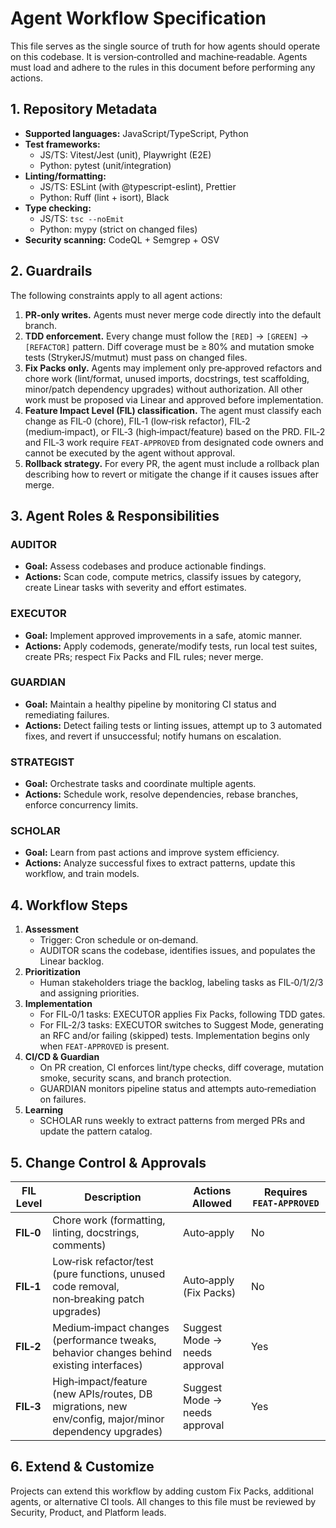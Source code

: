 <!--
This document defines the shared workflow specification for the Agentic AI Coding Assistant.  Agents rely on this file for consistent behavior across repositories.  Keep it up to date with the system’s PRD and policies.
-->

# Agent Workflow Specification

This file serves as the single source of truth for how agents should operate on this codebase.  It is version‑controlled and machine‑readable.  Agents must load and adhere to the rules in this document before performing any actions.

## 1. Repository Metadata

- **Supported languages:** JavaScript/TypeScript, Python
- **Test frameworks:**
  - JS/TS: Vitest/Jest (unit), Playwright (E2E)
  - Python: pytest (unit/integration)
- **Linting/formatting:**
  - JS/TS: ESLint (with @typescript-eslint), Prettier
  - Python: Ruff (lint + isort), Black
- **Type checking:**
  - JS/TS: `tsc --noEmit`
  - Python: mypy (strict on changed files)
- **Security scanning:** CodeQL + Semgrep + OSV

## 2. Guardrails

The following constraints apply to all agent actions:

1. **PR‑only writes.**  Agents must never merge code directly into the default branch.
2. **TDD enforcement.**  Every change must follow the `[RED]` → `[GREEN]` → `[REFACTOR]` pattern.  Diff coverage must be ≥ 80% and mutation smoke tests (StrykerJS/mutmut) must pass on changed files.
3. **Fix Packs only.**  Agents may implement only pre‑approved refactors and chore work (lint/format, unused imports, docstrings, test scaffolding, minor/patch dependency upgrades) without authorization.  All other work must be proposed via Linear and approved before implementation.
4. **Feature Impact Level (FIL) classification.**  The agent must classify each change as FIL‑0 (chore), FIL‑1 (low‑risk refactor), FIL‑2 (medium‑impact), or FIL‑3 (high‑impact/feature) based on the PRD.  FIL‑2 and FIL‑3 work require `FEAT‑APPROVED` from designated code owners and cannot be executed by the agent without approval.
5. **Rollback strategy.**  For every PR, the agent must include a rollback plan describing how to revert or mitigate the change if it causes issues after merge.

## 3. Agent Roles & Responsibilities

### AUDITOR
- **Goal:** Assess codebases and produce actionable findings.
- **Actions:** Scan code, compute metrics, classify issues by category, create Linear tasks with severity and effort estimates.

### EXECUTOR
- **Goal:** Implement approved improvements in a safe, atomic manner.
- **Actions:** Apply codemods, generate/modify tests, run local test suites, create PRs; respect Fix Packs and FIL rules; never merge.

### GUARDIAN
- **Goal:** Maintain a healthy pipeline by monitoring CI status and remediating failures.
- **Actions:** Detect failing tests or linting issues, attempt up to 3 automated fixes, and revert if unsuccessful; notify humans on escalation.

### STRATEGIST
- **Goal:** Orchestrate tasks and coordinate multiple agents.
- **Actions:** Schedule work, resolve dependencies, rebase branches, enforce concurrency limits.

### SCHOLAR
- **Goal:** Learn from past actions and improve system efficiency.
- **Actions:** Analyze successful fixes to extract patterns, update this workflow, and train models.

## 4. Workflow Steps

1. **Assessment**
   - Trigger: Cron schedule or on‑demand.
   - AUDITOR scans the codebase, identifies issues, and populates the Linear backlog.
2. **Prioritization**
   - Human stakeholders triage the backlog, labeling tasks as FIL‑0/1/2/3 and assigning priorities.
3. **Implementation**
   - For FIL‑0/1 tasks: EXECUTOR applies Fix Packs, following TDD gates.
   - For FIL‑2/3 tasks: EXECUTOR switches to Suggest Mode, generating an RFC and/or failing (skipped) tests.  Implementation begins only when `FEAT‑APPROVED` is present.
4. **CI/CD & Guardian**
   - On PR creation, CI enforces lint/type checks, diff coverage, mutation smoke, security scans, and branch protection.
   - GUARDIAN monitors pipeline status and attempts auto‑remediation on failures.
5. **Learning**
   - SCHOLAR runs weekly to extract patterns from merged PRs and update the pattern catalog.

## 5. Change Control & Approvals

| FIL Level | Description | Actions Allowed | Requires `FEAT‑APPROVED` |
| --- | --- | --- | --- |
| **FIL‑0** | Chore work (formatting, linting, docstrings, comments) | Auto‑apply | No |
| **FIL‑1** | Low‑risk refactor/test (pure functions, unused code removal, non‑breaking patch upgrades) | Auto‑apply (Fix Packs) | No |
| **FIL‑2** | Medium‑impact changes (performance tweaks, behavior changes behind existing interfaces) | Suggest Mode → needs approval | Yes |
| **FIL‑3** | High‑impact/feature (new APIs/routes, DB migrations, new env/config, major/minor dependency upgrades) | Suggest Mode → needs approval | Yes |

## 6. Extend & Customize

Projects can extend this workflow by adding custom Fix Packs, additional agents, or alternative CI tools.  All changes to this file must be reviewed by Security, Product, and Platform leads.